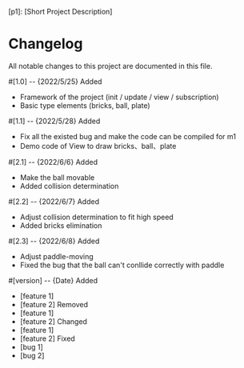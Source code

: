 [p1]: [Short Project Description]

# Changelog
All notable changes to this project are documented in this file.

#[1.0] -- {2022/5/25}
	Added

- Framework of  the project (init / update / view / subscription)
- Basic type elements (bricks, ball, plate)

#[1.1] -- {2022/5/28} Added
- Fix all the existed bug and make the code can be compiled for m1
- Demo code of View to draw bricks、ball、plate

#[2.1] -- {2022/6/6}  Added
- Make the ball movable
- Added collision determination

#[2.2] -- {2022/6/7}  Added
- Adjust collision determination to fit high speed 
- Added bricks elimination

#[2.3] -- {2022/6/8}  Added
- Adjust paddle-moving
- Fixed the bug that the ball can't conllide correctly with paddle

#[version] -- {Date}
	Added

- [feature 1]
- [feature 2]
	Removed
- [feature 1]
- [feature 2]
	Changed
- [feature 1]
- [feature 2]
	Fixed
- [bug 1]
- [bug 2]



